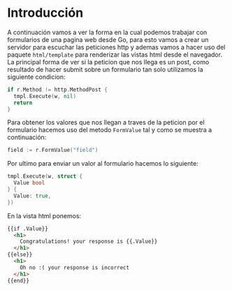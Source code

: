 # Introducción 

A continuación vamos a ver la forma en la cual podemos trabajar con formularios de una pagina web desde Go, para esto vamos a crear un servidor para escuchar las peticiones http y ademas vamos a hacer uso del paquete `html/template` para renderizar las vistas html desde el navegador.
La principal forma de ver si la peticion que nos llega es un post, como resultado de hacer submit sobre un formulario tan solo utilizamos la siguiente condicion:

```go
if r.Method != http.MethodPost {
  tmpl.Execute(w, nil)
  return
}
```

Para obtener los valores que nos llegan a traves de la peticion por el formulario hacemos uso del metodo `FormValue` tal y como se muestra a continuación:

```go
field := r.FormValue("field")
```

Por ultimo para enviar un valor al formulario hacemos lo siguiente: 

```go
tmpl.Execute(w, struct {
  Value bool
} {
  Value: true,
})
```

En la vista html ponemos:

```html
{{if .Value}}
  <h1>
    Congratulations! your response is {{.Value}}
  </h1>
{{else}}
  <h1>
    Oh no :( your response is incorrect
  </h1>
{{end}}
```
